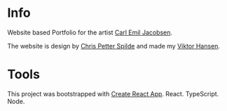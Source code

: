 # Info
Website based Portfolio for the artist [Carl Emil Jacobsen](https://www.carlemiljacobsen.com/ "Carl Emil's old Homepage").

The website is design by [Chris Petter Spilde](http://www.chrispetterspilde.com/ "Chris Petter's Homepage") and made my [Viktor Hansen](https://wryth.github.io/ "Viktor's Homepage").

# Tools
This project was bootstrapped with [Create React App](https://github.com/facebook/create-react-app).
React.
TypeScript.
Node.

